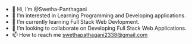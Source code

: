 - 👋 Hi, I’m @Swetha-Panthagani
- 👀 I’m interested in Learning Programming and Developing applications.
- 🌱 I’m currently learning Full Stack Web Devlopment.
- 💞️ I’m looking to collaborate on Developing Full Stack Web Applications.
- 📫 How to reach me swethapathagani2338@gmail.com

<!---
Swetha-Panthagani/Swetha-Panthagani is a ✨ special ✨ repository because its `README.md` (this file) appears on your GitHub profile.
You can click the Preview link to take a look at your changes.
--->
